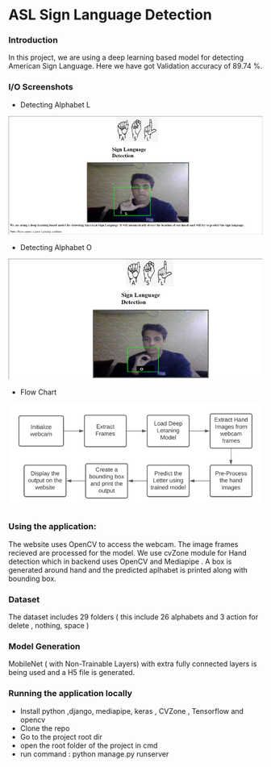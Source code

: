 # ASL Sign Language Detection

### Introduction

In this project, we are using a deep learning based model for detecting American Sign Language. Here we have got Validation accuracy of 89.74 %.

### I/O Screenshots

- Detecting Alphabet L
 
![Alpha L Detecting](https://github.com/PrakharJindal/ASL-Language-Detection/blob/main/media/Prediction_alpha_L(Small).png)

- Detecting Alphabet O
 
![Alpha O Detecting](https://github.com/PrakharJindal/ASL-Language-Detection/blob/main/media/Prediction_alpha_O(Small).png)

- Flow Chart
 
![Flow Chart](https://github.com/PrakharJindal/ASL-Language-Detection/blob/main/media/flowchart(Small).png)

### Using the application:

The website uses OpenCV to access the webcam. The image frames recieved are processed for the model. We use cvZone module for Hand detection which in backend uses OpenCV and Mediapipe . A box is generated around hand and the predicted aplhabet is printed along with bounding box.

### Dataset

The dataset includes 29 folders ( this include 26 alphabets and 3 action for delete , nothing, space )

### Model Generation

MobileNet ( with Non-Trainable Layers) with extra fully connected layers is being used and a H5 file is generated.

### Running the application locally

- Install python ,django, mediapipe, keras , CVZone , Tensorflow and opencv 
- Clone the repo
- Go to the project root dir
- open the root folder of the project in cmd
- run command : python manage.py runserver
